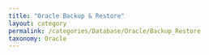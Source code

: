 ```yaml
---
title: "Oracle Backup & Restore"
layout: category
permalink: /categories/Database/Oracle/Backup_Restore
taxonomy: Oracle
---
```

